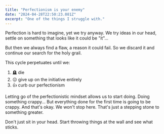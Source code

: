 ```yaml
---
title: "Perfectionism is your enemy"
date: "2024-04-28T22:50:23.081Z"
excerpt: "One of the things I struggle with."
---
```


Perfection is hard to imagine, yet we try anyway.
We try ideas in our head, settle on something that looks like it could be "it"...

But then we always find a flaw, a reason it could fail.
So we discard it and continue our search for the holy grail.

This cycle perpetuates until we:

1. 🪦 die
2. 😖 give up on the initiative entirely
3. 👍 curb our perfectionism

Letting go of the perfectionistic mindset allows us to start doing.
Doing something crappy...
But everything done for the first time is going to be crappy.
And that's okay. We won't stop here. That's just a stepping stone to something greater.

Don't just sit in your head. Start throwing things at the wall and see what sticks.
